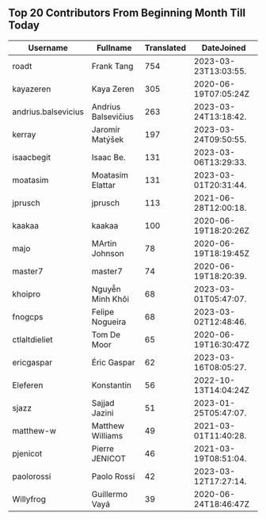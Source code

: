 ## Top 20 Contributors From Beginning Month Till Today ##
|Username|Fullname|Translated|DateJoined|
|--------|--------|----------|----------|
|roadt|Frank Tang|754|2023-03-23T13:03:55.|
|kayazeren|Kaya Zeren|305|2020-06-19T07:05:24Z|
|andrius.balsevicius|Andrius Balsevičius|263|2023-03-24T13:18:42.|
|kerray|Jaromír Matýšek|197|2023-03-24T09:50:55.|
|isaacbegit|Isaac Be.|131|2023-03-06T13:29:33.|
|moatasim|Moatasim Elattar|131|2023-03-01T20:31:44.|
|jprusch|jprusch|113|2021-06-28T12:00:18.|
|kaakaa|kaakaa|100|2020-06-19T18:20:26Z|
|majo|MArtin Johnson|78|2020-06-19T18:19:45Z|
|master7|master7|74|2020-06-19T18:20:39.|
|khoipro|Nguyễn Minh Khôi|68|2023-03-01T05:47:07.|
|fnogcps|Felipe Nogueira|68|2023-03-02T12:48:46.|
|ctlaltdieliet|Tom De Moor|65|2020-06-19T16:30:47Z|
|ericgaspar|Éric Gaspar|62|2023-03-16T08:05:27.|
|Eleferen|Konstantin|56|2022-10-13T14:04:24Z|
|sjazz|Sajjad Jazini|51|2023-01-25T05:47:07.|
|matthew-w|Matthew Williams|49|2021-03-01T11:40:28.|
|pjenicot|Pierre JENICOT|46|2021-03-19T08:51:04.|
|paolorossi|Paolo Rossi|42|2023-03-12T17:27:14.|
|Willyfrog|Guillermo Vayá|39|2020-06-24T18:46:47Z|

